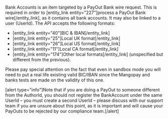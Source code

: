 Bank Accounts is an item targeted by a PayOut Bank wire request. This is required in order to [entity_link entity="227"]process a PayOut Bank wire[/entity_link], as it contains all bank accounts. It may also be linked to a user (UserId). The API accepts the following formats:
* [entity_link entity="40"]BIC & IBAN[/entity_link]
* [entity_link entity="25"]Local UK format[/entity_link]
* [entity_link entity="26"]Local US format[/entity_link]
* [entity_link entity="11"]Local CA format[/entity_link]
* [entity_link entity="174"]Other local formats[/entity_link] (unspecified but different from the previous).

Please pay special attention on the fact that even in sandbox mode you will need to put a real life existing valid BIC/IBAN since the Mangopay and banks tests are made on the validity of this one.

[alert type="info"]Note that if you are doing a PayOut to someone different from the AuthorId, you should not register the BankAccount under the same UserId – you must create a second UserId – please discuss with our support team if you are unsure about this point, as it is important and will cause your PayOuts to be rejected by our compliance team.[/alert]